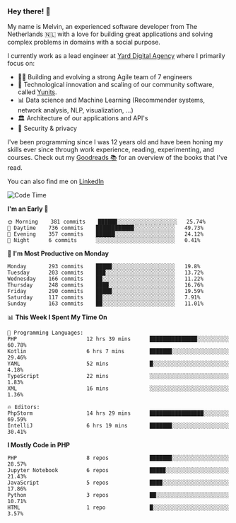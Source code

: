 ### Hey there! 👋

My name is Melvin, an experienced software developer from The Netherlands 🇳🇱 with a love for building great applications and solving complex problems in domains with a social purpose. 

I currently work as a lead engineer at [Yard Digital Agency](https://github.com/yardinternet) where I primarily focus on:

* 👏🏼 Building and evolving a strong Agile team of 7 engineers
* 🚀 Technological innovation and scaling of our community software, called [Yunits](https://www.yunits.com/).
* 📊 Data science and Machine Learning (Recommender systems, network analysis, NLP, visualization, ...)
* 🏛 Architecture of our applications and API's
* 🔐 Security & privacy

I've been programming since I was 12 years old and have been honing my skills ever since through work experience, reading, experimenting, and courses.
Check out my [Goodreads 📚](https://goodreads.com/melvinkoopmans) for an overview of the books that I've read. 

You can also find me on [LinkedIn](https://www.linkedin.com/in/melvinkoopmans)

<!--START_SECTION:waka-->
![Code Time](http://img.shields.io/badge/Code%20Time-0%20secs-blue)

**I'm an Early 🐤** 

```text
🌞 Morning    381 commits    ██████░░░░░░░░░░░░░░░░░░░   25.74% 
🌆 Daytime    736 commits    ████████████░░░░░░░░░░░░░   49.73% 
🌃 Evening    357 commits    ██████░░░░░░░░░░░░░░░░░░░   24.12% 
🌙 Night      6 commits      ░░░░░░░░░░░░░░░░░░░░░░░░░   0.41%

```
📅 **I'm Most Productive on Monday** 

```text
Monday       293 commits    █████░░░░░░░░░░░░░░░░░░░░   19.8% 
Tuesday      203 commits    ███░░░░░░░░░░░░░░░░░░░░░░   13.72% 
Wednesday    166 commits    ██░░░░░░░░░░░░░░░░░░░░░░░   11.22% 
Thursday     248 commits    ████░░░░░░░░░░░░░░░░░░░░░   16.76% 
Friday       290 commits    █████░░░░░░░░░░░░░░░░░░░░   19.59% 
Saturday     117 commits    ██░░░░░░░░░░░░░░░░░░░░░░░   7.91% 
Sunday       163 commits    ██░░░░░░░░░░░░░░░░░░░░░░░   11.01%

```


📊 **This Week I Spent My Time On** 

```text
💬 Programming Languages: 
PHP                      12 hrs 39 mins      ███████████████░░░░░░░░░░   60.78% 
Kotlin                   6 hrs 7 mins        ███████░░░░░░░░░░░░░░░░░░   29.46% 
YAML                     52 mins             █░░░░░░░░░░░░░░░░░░░░░░░░   4.18% 
TypeScript               22 mins             ░░░░░░░░░░░░░░░░░░░░░░░░░   1.83% 
XML                      16 mins             ░░░░░░░░░░░░░░░░░░░░░░░░░   1.36%

🔥 Editors: 
PhpStorm                 14 hrs 29 mins      █████████████████░░░░░░░░   69.59% 
IntelliJ                 6 hrs 19 mins       ███████░░░░░░░░░░░░░░░░░░   30.41%

```

**I Mostly Code in PHP** 

```text
PHP                      8 repos             ███████░░░░░░░░░░░░░░░░░░   28.57% 
Jupyter Notebook         6 repos             █████░░░░░░░░░░░░░░░░░░░░   21.43% 
JavaScript               5 repos             ████░░░░░░░░░░░░░░░░░░░░░   17.86% 
Python                   3 repos             ██░░░░░░░░░░░░░░░░░░░░░░░   10.71% 
HTML                     1 repo              █░░░░░░░░░░░░░░░░░░░░░░░░   3.57%

```



<!--END_SECTION:waka-->
